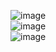 ![image](https://user-images.githubusercontent.com/83713146/141693662-01b32de4-3c10-4d68-b159-b9ada301902f.png)<br>
![image](https://user-images.githubusercontent.com/83713146/141693687-86c2c60d-604a-40bb-bbdb-848d27339c2c.png)<br>
![image](https://user-images.githubusercontent.com/83713146/141693705-a09dcc0b-29be-457f-89b7-d4a7ddb0a640.png)
